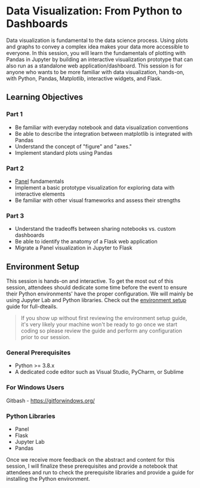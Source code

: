 # Data Visualization: From Python to Dashboards

Data visualization is fundamental to the data science process.  Using plots and graphs to convey a complex idea makes your data more accessible to everyone.  In this session, you will learn the fundamentals of plotting with Pandas in Jupyter by building an interactive visualization prototype that can also run as a standalone web application/dashboard.  This session is for anyone who wants to be more familiar with data visualization, hands-on, with Python, Pandas, Matplotlib, interactive widgets, and Flask.

## Learning Objectives

### Part 1
- Be familiar with everyday notebook and data visualization conventions 
- Be able to describe the integration between matplotlib is integrated with Pandas
- Understand the concept of "figure" and "axes." 
- Implement standard plots using Pandas

### Part 2
- [Panel](https://panel.holoviz.org/) fundamentals
- Implement a basic prototype visualization for exploring data with interactive elements
- Be familiar with other visual frameworks and assess their strengths 

### Part 3
- Understand the tradeoffs between sharing notebooks vs. custom dashboards
- Be able to identify the anatomy of a Flask web application
- Migrate a Panel visualization in Jupyter to Flask

## Environment Setup

This session is hands-on and interactive.  To get the most out of this session, attendees should dedicate some time before the event to ensure their Python environments' have the proper configuration.  We will mainly be using Jupyter Lab and Python libraries.  Check out the [environment setup](./environment.md) guide for full-dteails.

>  If you show up without first reviewing the environment setup guide, it's very likely your machine won't be ready to go once we start coding so please review the guide and perform any configuration prior to our session.

### General Prerequisites
- Python >= 3.8.x
- A dedicated code editor such as Visual Studio, PyCharm, or Sublime

### For Windows Users
Gitbash - https://gitforwindows.org/

### Python Libraries
- Panel
- Flask
- Jupyter Lab
- Pandas

Once we receive more feedback on the abstract and content for this session, I will finalize these prerequisites and provide a notebook that attendees and run to check the prerequisite libraries and provide a guide for installing the Python environment.

